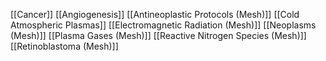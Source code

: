 [[Cancer]]
[[Angiogenesis]]
[[Antineoplastic Protocols (Mesh)]]
[[Cold Atmospheric Plasmas]]
[[Electromagnetic Radiation (Mesh)]]
[[Neoplasms (Mesh)]]
[[Plasma Gases (Mesh)]]
[[Reactive Nitrogen Species (Mesh)]]
[[Retinoblastoma (Mesh)]]
